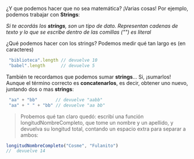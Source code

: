 ¿Y que podemos hacer que no sea matemática?
¡Varias cosas! Por ejemplo, podemos trabajar con **Strings**:

_Si te acordás los **strings**, son un tipo de dato. Representan cadenas de texto y lo que se escribe dentro de las comillas ("") es literal_

¿Qué podemos hacer con los strings? Podemos medir qué tan largo es (en caracteres)

```javascript
 "biblioteca".length // devuelve 10
 "babel".length      // devuelve 5
```
También te recordamos que podemos sumar **strings**... Si, ¡sumarlos!
Aunque el término correcto es **concatenarlos**, es decir, obtener uno nuevo, juntando dos o mas **strings**:

```javascript
 "aa" + "bb"       // devuelve "aabb"
 "aa" + " " + "bb" // devuelve "aa bb"
```

> Probemos qué tan claro quedó: escribí una función longitudNombreCompleto, que tome un nombre y un apellido, y devuelva su longitud total, contando un espacio extra para separar a ambos:
```javascript
longitudNombreCompleto("Cosme", "Fulanito") 
//  devuelve 14
```